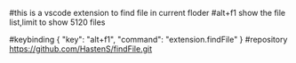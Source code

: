 
#this is a vscode extension to find file in current floder
#alt+f1 show the file list,limit to show 5120 files

#keybinding
{
    "key": "alt+f1",
    "command": "extension.findFile"
}
#repository
https://github.com/HastenS/findFile.git